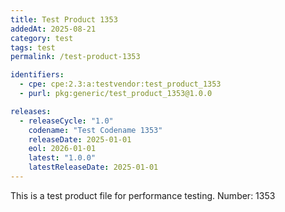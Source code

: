 ```yaml
---
title: Test Product 1353
addedAt: 2025-08-21
category: test
tags: test
permalink: /test-product-1353

identifiers:
  - cpe: cpe:2.3:a:testvendor:test_product_1353
  - purl: pkg:generic/test_product_1353@1.0.0

releases:
  - releaseCycle: "1.0"
    codename: "Test Codename 1353"
    releaseDate: 2025-01-01
    eol: 2026-01-01
    latest: "1.0.0"
    latestReleaseDate: 2025-01-01
---
```


This is a test product file for performance testing. Number: 1353
